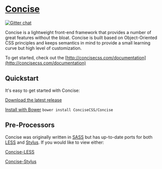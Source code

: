 [Concise](http://concisecss.com/)
===========
[![Gitter chat](https://badges.gitter.im/concisecss.png)](https://gitter.im/concisecss)

Concise is a lightweight front-end framework that provides a number of great features without the bloat. Concise is built based on Object-Oriented CSS principles and keeps semantics in mind to provide a small learning curve but high level of customization.

To get started, check out the [http://concisecss.com/documentation](http://concisecss.com/documentation)

Quickstart
-------------

It's easy to get started with Concise:

[Download the latest release](https://github.com/ConciseCSS/concise.css/archive/master.zip)

[Install with Bower](http://bower.io) `bower install ConciseCSS/Concise`

Pre-Processors
-------------

Concise was originally written in [SASS](http://sass-lang.com/) but has up-to-date ports for both [LESS](http://lesscss.org/) and [Stylus](http://learnboost.github.io/stylus/). If you would like to view either:

[Concise-LESS](https://github.com/ConciseCSS/concise.css-less)

[Concise-Stylus](https://github.com/ConciseCSS/concise.css-stylus)

